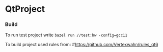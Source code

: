 # QtProject

### Build
To run test project write `bazel run //test:hw -config=gcc11`

To build project used rules from:
#https://github.com/Vertexwahn/rules_qt6
